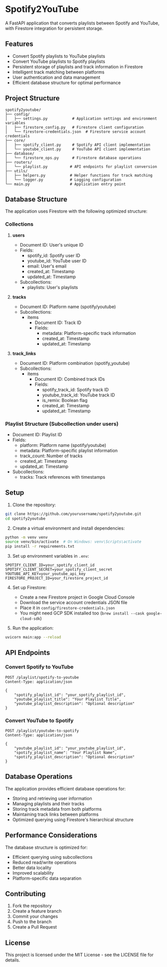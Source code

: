 # Spotify2YouTube

A FastAPI application that converts playlists between Spotify and YouTube, with Firestore integration for persistent storage.

## Features

- Convert Spotify playlists to YouTube playlists
- Convert YouTube playlists to Spotify playlists
- Persistent storage of playlists and track information in Firestore
- Intelligent track matching between platforms
- User authentication and data management
- Efficient database structure for optimal performance

## Project Structure

```
spotify2youtube/
├── config/
│   ├── settings.py           # Application settings and environment variables
│   ├── firestore_config.py   # Firestore client configuration
│   └── firestore-credentials.json  # Firestore service account credentials
├── core/
│   ├── spotify_client.py     # Spotify API client implementation
│   └── youtube_client.py     # YouTube API client implementation
├── database/
│   └── firestore_ops.py      # Firestore database operations
├── routers/
│   └── playlist.py          # API endpoints for playlist conversion
├── utils/
│   ├── helpers.py           # Helper functions for track matching
│   └── logger.py            # Logging configuration
└── main.py                  # Application entry point
```

## Database Structure

The application uses Firestore with the following optimized structure:

### Collections

1. **users**
   - Document ID: User's unique ID
   - Fields:
     - spotify_id: Spotify user ID
     - youtube_id: YouTube user ID
     - email: User's email
     - created_at: Timestamp
     - updated_at: Timestamp
   - Subcollections:
     - playlists: User's playlists

2. **tracks**
   - Document ID: Platform name (spotify/youtube)
   - Subcollections:
     - items
       - Document ID: Track ID
       - Fields:
         - metadata: Platform-specific track information
         - created_at: Timestamp
         - updated_at: Timestamp

3. **track_links**
   - Document ID: Platform combination (spotify_youtube)
   - Subcollections:
     - items
       - Document ID: Combined track IDs
       - Fields:
         - spotify_track_id: Spotify track ID
         - youtube_track_id: YouTube track ID
         - is_remix: Boolean flag
         - created_at: Timestamp
         - updated_at: Timestamp

### Playlist Structure (Subcollection under users)
- Document ID: Playlist ID
- Fields:
  - platform: Platform name (spotify/youtube)
  - metadata: Platform-specific playlist information
  - track_count: Number of tracks
  - created_at: Timestamp
  - updated_at: Timestamp
- Subcollections:
  - tracks: Track references with timestamps

## Setup

1. Clone the repository:
```bash
git clone https://github.com/yourusername/spotify2youtube.git
cd spotify2youtube
```

2. Create a virtual environment and install dependencies:
```bash
python -m venv venv
source venv/bin/activate  # On Windows: venv\Scripts\activate
pip install -r requirements.txt
```

3. Set up environment variables in `.env`:
```env
SPOTIFY_CLIENT_ID=your_spotify_client_id
SPOTIFY_CLIENT_SECRET=your_spotify_client_secret
YOUTUBE_API_KEY=your_youtube_api_key
FIRESTORE_PROJECT_ID=your_firestore_project_id
```

4. Set up Firestore:
   - Create a new Firestore project in Google Cloud Console
   - Download the service account credentials JSON file
   - Place it in `config/firestore-credentials.json`
   - You might need GCP SDK installed too (`brew install --cask google-cloud-sdk`)

5. Run the application:
```bash
uvicorn main:app --reload
```

## API Endpoints

### Convert Spotify to YouTube
```http
POST /playlist/spotify-to-youtube
Content-Type: application/json

{
    "spotify_playlist_id": "your_spotify_playlist_id",
    "youtube_playlist_title": "Your Playlist Title",
    "youtube_playlist_description": "Optional description"
}
```

### Convert YouTube to Spotify
```http
POST /playlist/youtube-to-spotify
Content-Type: application/json

{
    "youtube_playlist_id": "your_youtube_playlist_id",
    "spotify_playlist_name": "Your Playlist Name",
    "spotify_playlist_description": "Optional description"
}
```

## Database Operations

The application provides efficient database operations for:
- Storing and retrieving user information
- Managing playlists and their tracks
- Storing track metadata from both platforms
- Maintaining track links between platforms
- Optimized querying using Firestore's hierarchical structure

## Performance Considerations

The database structure is optimized for:
- Efficient querying using subcollections
- Reduced read/write operations
- Better data locality
- Improved scalability
- Platform-specific data separation

## Contributing

1. Fork the repository
2. Create a feature branch
3. Commit your changes
4. Push to the branch
5. Create a Pull Request

## License

This project is licensed under the MIT License - see the LICENSE file for details. 